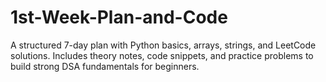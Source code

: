 # 1st-Week-Plan-and-Code
A structured 7-day plan with Python basics, arrays, strings, and LeetCode solutions. Includes theory notes, code snippets, and practice problems to build strong DSA fundamentals for beginners.
